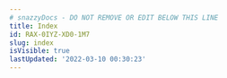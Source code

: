 ```yaml
---
# snazzyDocs - DO NOT REMOVE OR EDIT BELOW THIS LINE
title: Index
id: RAX-0IYZ-XD0-1M7
slug: index
isVisible: true
lastUpdated: '2022-03-10 00:30:23'
---
```

